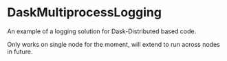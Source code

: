 # DaskMultiprocessLogging
An example of a logging solution for Dask-Distributed based code.

Only works on single node for the moment, will extend to run across nodes in future.
